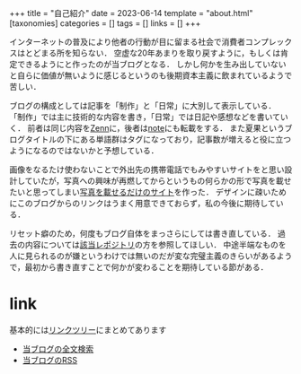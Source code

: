 +++
title = "自己紹介"
date = 2023-06-14
template = "about.html"
[taxonomies]
categories = []
tags = []
links = []
+++

インターネットの普及により他者の行動が目に留まる社会で消費者コンプレックスはとどまる所を知らない．
空虚な20年あまりを取り戻すように，もしくは肯定できるようにと作ったのが当ブログとなる．
しかし何かを生み出していないと自らに価値が無いように感じるというのも後期資本主義に飲まれているようで苦しい．

ブログの構成としては記事を「制作」と「日常」に大別して表示している．
「制作」では主に技術的な内容を書き，「日常」では日記や感想などを書いていく．
前者は同じ内容を[Zenn](https://zenn.dev/natsuka_sili)に，後者は[note](https://note.com/ntq)にも転載をする．
また夏果というブログタイトルの下にある単語群はタグになっており，記事数が増えると役に立つようになるのではないかと予想している．

画像をなるたけ使わないことで外出先の携帯電話でもみやすいサイトをと思い設計していたが，写真への興味が再燃してからというもの何らかの形で写真を載せたいと思ってしまい[写真を載せるだけのサイト](https://slnq.github.io/photos/)を作った．
デザインに疎いためにこのブログからのリンクはうまく用意できておらず，私の今後に期待している．

リセット癖のため，何度もブログ自体をまっさらにしては書き直している．
過去の内容については[該当レポジトリ](https://github.com/slnq/slnq.github.io)の方を参照してほしい．
中途半端なものを人に見られるのが嫌というわけでは無いのだが変な完璧主義のきらいがあるようで，最初から書き直すことで何かが変わることを期待している節がある．

# link
基本的には[リンクツリー](https://slnq.github.io/links/)にまとめてあります
- [当ブログの全文検索](https://slnq.github.io/search)
- [当ブログのRSS](https://slnq.github.io/atom.xml)
